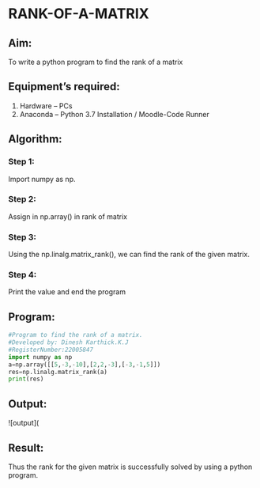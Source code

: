# RANK-OF-A-MATRIX
## Aim:
To write a python program to find the rank of a matrix
## Equipment’s required:
1. 	Hardware – PCs
2. 	Anaconda – Python 3.7 Installation / Moodle-Code Runner
## Algorithm:
### Step 1:
Import numpy as np.

### Step 2:
Assign in np.array() in rank of matrix

### Step 3:
Using the np.linalg.matrix_rank(), we can find the rank of the given matrix.

### Step 4:
Print the value and end the program


## Program:
```python
#Program to find the rank of a matrix.
#Developed by: Dinesh Karthick.K.J
#RegisterNumber:22005847
import numpy as np
a=np.array([[5,-3,-10],[2,2,-3],[-3,-1,5]])
res=np.linalg.matrix_rank(a)
print(res)
```
## Output:
![output](
## Result:
Thus the rank for the given matrix is successfully solved by  using a python program.


